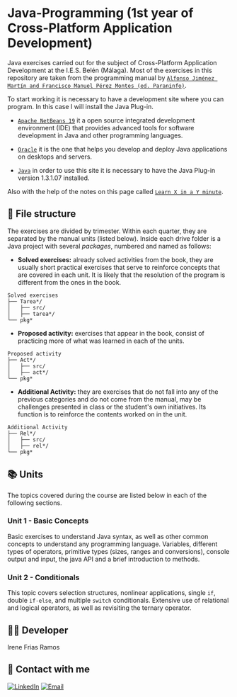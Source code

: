 # Java-Programming (1st year of Cross-Platform Application Development)
Java exercises carried out for the subject of Cross-Platform Application Development at the I.E.S. Belén (Málaga). Most of the exercises in this repository are taken from the programming manual by 
[`Alfonso Jiménez Martín and Francisco Manuel Pérez Montes (ed. Paraninfo)`](https://www.paraninfo.es/catalogo/9788428342865/programacion-).

To start working it is necessary to have a development site where you can program.
In this case I will install the Java Plug-in.

- [`Apache NetBeans 19`](https://netbeans.apache.org/front/main/download/nb19/)
it a open source integrated development environment (IDE) that provides advanced tools for software development in Java and other programming languages.

- [`Oracle`](https://www.oracle.com/java/technologies/javase/jdk17-archive-downloads.html) 
it is the one that helps you develop and deploy Java applications on desktops and servers.

- [`Java`](https://www.java.com/es/download/ie_manual.jsp)
in order to use this site it is necessary to have the Java Plug-in version 1.3.1.07 installed.

Also with the help of the notes on this page called [`Learn X in a Y minute`](https://learnxinyminutes.com/docs/java/).


## 📂 File structure
The exercises are divided by trimester. Within each quarter, they are separated by the manual units (listed below). Inside each drive folder is a Java project with several *packages*, numbered and named as follows:

- **Solved exercises:** already solved activities from the book, they are usually short practical exercises that serve to 
reinforce concepts that are covered in each unit. It is likely that the resolution of the program is different 
from the ones in the book. 

```
Solved exercises
├── Tarea*/
│   ├── src/
│   ├── tarea*/
└── pkg*
```

- **Proposed activity:** exercises that appear in the book, consist of practicing more of what was learned in each 
of the units.

```
Proposed activity
├── Act*/
│   ├── src/
│   ├── act*/
└── pkg*
```

- **Additional Activity:** they are exercises that do not fall into any of the previous categories and do not come from the manual, may be challenges presented in class or the student's own initiatives. Its function is to reinforce the contents worked on in the unit.

```
Additional Activity
├── Rel*/
│   ├── src/
│   ├── rel*/
└── pkg*
```

## 📚 Units
The topics covered during the course are listed below in each of the following sections.
### Unit 1 - Basic Concepts
Basic exercises to understand Java syntax, as well as other common concepts to understand any programming language. Variables, different types of operators, primitive types (sizes, ranges and conversions), console output and input, the java API and a brief introduction to methods.

### Unit 2 - Conditionals
This topic covers selection structures, nonlinear applications, single `if`, double `if-else`, and multiple `switch` conditionals. Extensive use of relational and logical operators, as well as revisiting the ternary operator.




## 👩‍💻 Developer
Irene Frias Ramos

## 📱 Contact with me 
[![LinkedIn](https://img.shields.io/badge/LinkedIn-0077B5?style=for-the-badge&logo=linkedin&logoColor=white)](https://www.linkedin.com/in/IreneFrías/)
[![Email](https://img.shields.io/badge/Email-D14836?style=for-the-badge&logo=gmail&logoColor=white)](mailto:irene15frias@gmail.com)
